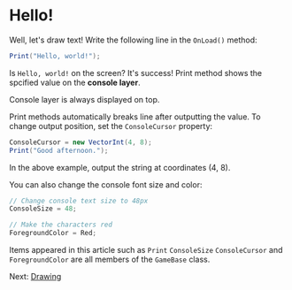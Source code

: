# Hello!

Well, let's draw text! Write the following line in the `OnLoad()` method:

```cs
Print("Hello, world!");
```

Is `Hello, world!` on the screen? It's success! Print method shows the spcified value on the **console layer**.

Console layer is always displayed on top.

Print methods automatically breaks line after outputting the value. To change output position, set the `ConsoleCursor` property:

```cs
ConsoleCursor = new VectorInt(4, 8);
Print("Good afternoon.");
```

In the above example, output the string at coordinates (4, 8).

You can also change the console font size and color:

```cs
// Change console text size to 48px
ConsoleSize = 48;

// Make the characters red
ForegroundColor = Red;
```

Items appeared in this article such as `Print` `ConsoleSize` `ConsoleCursor` and `ForegroundColor` are all members of the `GameBase` class.

Next: [Drawing](drawing.md)
